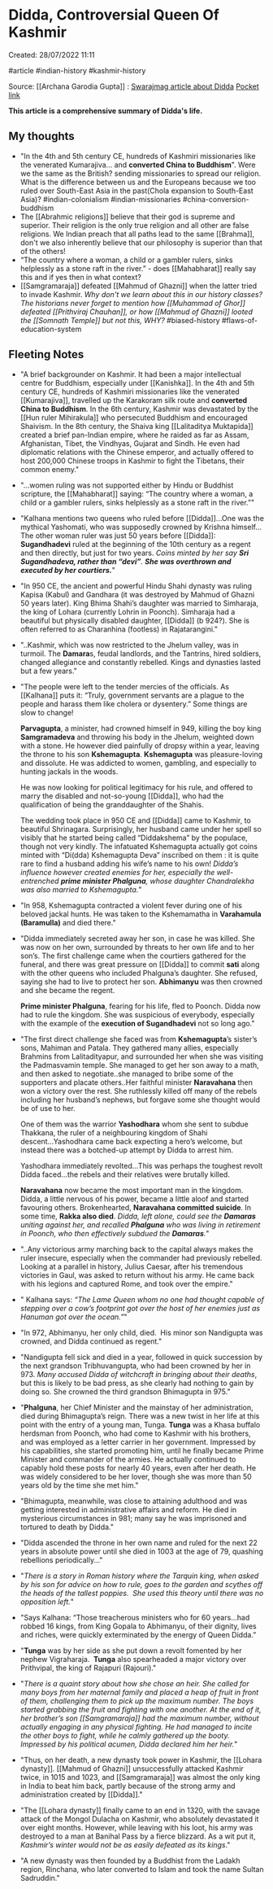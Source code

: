 # Didda, Controversial Queen Of Kashmir

Created: 28/07/2022 11:11

#article #indian-history #kashmir-history

Source: [[Archana Garodia Gupta]] : [Swarajmag article about Didda](https://swarajyamag.com/magazine/didda-controversial-queen-of-kashmir) [Pocket link](https://getpocket.com/read/907232597)

**This article is a comprehensive summary of Didda's life.**

## My thoughts
- "In the 4th and 5th century CE, hundreds of Kashmiri missionaries like the venerated Kumarajiva... and **converted China to Buddhism**". Were we the same as the British? sending missionaries to spread our religion. What is the difference between us and the Europeans because we too ruled over South-East Asia in the past(Chola expansion to South-East Asia)? #indian-colonialism #indian-missionaries #china-conversion-buddhism
- The [[Abrahmic religions]] believe that their god is supreme and superior. Their religion is the only true religion and all other are false religions. We Indian preach that all paths lead to the same [[Brahma]], don't we also inherently believe that our philosophy is superior than that of the others!
- “The country where a woman, a child or a gambler rulers, sinks helplessly as a stone raft in the river.” - does [[Mahabharat]] really say this and if yes then in what context?
- [[Samgramaraja]] defeated [[Mahmud of Ghazni]] when the latter tried to invade Kashmir. *Why don't we learn about this in our history classes? The historians never forget to mention how [[Muhammad of Ghor]] defeated [[Prithviraj Chauhan]], or how [[Mahmud of Ghazni]] looted the [[Somnath Temple]] but not this, WHY?* #biased-history #flaws-of-education-system

## Fleeting Notes
- "A brief backgrounder on Kashmir. It had been a major intellectual centre for Buddhism, especially under [[Kanishka]]. In the 4th and 5th century CE, hundreds of Kashmiri missionaries like the venerated [[Kumarajiva]], travelled up the Karakoram silk route and **converted China to Buddhism**. In the 6th century, Kashmir was devastated by the [[Hun ruler Mihirakula]] who persecuted Buddhism and encouraged Shaivism. In the 8th century, the Shaiva king [[Lalitaditya Muktapida]] created a brief pan-Indian empire, where he raided as far as Assam, Afghanistan, Tibet, the Vindhyas, Gujarat and Sindh. He even had diplomatic relations with the Chinese emperor, and actually offered to host 200,000 Chinese troops in Kashmir to fight the Tibetans, their common enemy."
- "...women ruling was not supported either by Hindu or Buddhist scripture, the [[Mahabharat]] saying: “The country where a woman, a child or a gambler rulers, sinks helplessly as a stone raft in the river.”"
- "Kalhana mentions two queens who ruled before [[Didda]]...One was the mythical Yashomati, who was supposedly crowned by Krishna himself... The other woman ruler was just 50 years before [[Didda]]: **Sugandhadevi** ruled at the beginning of the 10th century as a regent and then directly, but just for two years. *Coins minted by her say **Sri Sugandhadeva, rather than “devi”**. **She was overthrown and executed by her courtiers.***"
- "In 950 CE, the ancient and powerful Hindu Shahi dynasty was ruling Kapisa (Kabul) and Gandhara (it was destroyed by Mahmud of Ghazni 50 years later). King Bhima Shahi’s daughter was married to Simharaja, the king of Lohara (currently Lohrin in Poonch). Simharaja had a beautiful but physically disabled daughter, [[Didda]] (b 924?). She is often referred to as Charanhina (footless) in Rajatarangini."
- "..Kashmir, which was now restricted to the Jhelum valley, was in turmoil. The **Damara**s, feudal landlords, and the Tantrins, hired soldiers, changed allegiance and constantly rebelled. Kings and dynasties lasted but a few years."
- "The people were left to the tender mercies of the officials. As [[Kalhana]] puts it: “Truly, government servants are a plague to the people and harass them like cholera or dysentery.” Some things are slow to change! 
  
  **Parvagupta**, a minister, had crowned himself in 949, killing the boy king **Samgramadeva** and throwing his body in the Jhelum, weighted down with a stone. He however died painfully of dropsy within a year, leaving the throne to his son **Kshemagupta**. **Kshemagupta** was pleasure-loving and dissolute. He was addicted to women, gambling, and especially to hunting jackals in the woods.  
  
  He was now looking for political legitimacy for his rule, and offered to marry the disabled and not-so-young [[Didda]], who had the qualification of being the granddaughter of the Shahis.

   The wedding took place in 950 CE and [[Didda]] came to Kashmir, to beautiful Shrinagara. Surprisingly, her husband came under her spell so visibly that he started being called “Diddakshema” by the populace, though not very kindly. The infatuated Kshemagupta actually got coins minted with “Di(dda) Kshemagupta Deva” inscribed on them : it is quite rare to find a husband adding his wife’s name to his own! *Didda’s influence however created enemies for her, especially the well-entrenched **prime minister Phalguna**, whose daughter Chandralekha was also married to Kshemagupta.*"
- "In 958, Kshemagupta contracted a violent fever during one of his beloved jackal hunts. He was taken to the Kshemamatha in **Varahamula (Baramulla)** and died there."
- "Didda immediately secreted away her son, in case he was killed. She was now on her own, surrounded by threats to her own life and to her son’s. The first challenge came when the courtiers gathered for the funeral, and there was great pressure on [[Didda]] to commit **sati** along with the other queens who included Phalguna’s daughter. She refused, saying she had to live to protect her son. **Abhimanyu** was then crowned and she became the regent.

   **Prime minister Phalguna**, fearing for his life, fled to Poonch. Didda now had to rule the kingdom. She was suspicious of everybody, especially with the example of the **execution of Sugandhadevi** not so long ago."
- "The first direct challenge she faced was from **Kshemagupta**’s sister’s sons, Mahiman and Patala. They gathered many allies, especially Brahmins from Lalitadityapur, and surrounded her when she was visiting the Padmasvamin temple. She managed to get her son away to a math, and then asked to negotiate..she managed to bribe some of the supporters and placate others..Her faithful minister **Naravahana** then won a victory over the rest. She ruthlessly killed off many of the rebels including her husband’s nephews, but forgave some she thought would be of use to her.

  One of them was the warrior **Yashodhara** whom she sent to subdue Thakkana, the ruler of a neighbouring kingdom of Shahi descent...Yashodhara came back expecting a hero’s welcome, but instead there was a botched-up attempt by Didda to arrest him.
  
  Yashodhara immediately revolted...This was perhaps the toughest revolt Didda faced...the rebels and their relatives were brutally killed.

  **Naravahana** now became the most important man in the kingdom. Didda, a little nervous of his power, became a little aloof and started favouring others. Brokenhearted, **Naravahana committed suicide**. In some time, **Rakka also died**. *Didda, left alone, could see the **Damaras** uniting against her, and recalled **Phalguna** who was living in retirement in Poonch, who then effectively subdued the **Damaras**.*"
- "..Any victorious army marching back to the capital always makes the ruler insecure, especially when the commander had previously rebelled. Looking at a parallel in history, Julius Caesar, after his tremendous victories in Gaul, was asked to return without his army. He came back with his legions and captured Rome, and took over the empire."
- " Kalhana says: *“The Lame Queen whom no one had thought capable of stepping over a cow’s footprint got over the host of her enemies just as Hanuman got over the ocean.”*"
- "In 972, Abhimanyu, her only child, died.  His minor son Nandigupta was crowned, and Didda continued as regent."
- "Nandigupta fell sick and died in a year, followed in quick succession by the next grandson Tribhuvangupta, who had been crowned by her in 973. *Many accused Didda of witchcraft in bringing about their deaths*, but this is likely to be bad press, as she clearly had nothing to gain by doing so. She crowned the third grandson Bhimagupta in 975."
- "**Phalguna**, her Chief Minister and the mainstay of her administration, died during Bhimagupta’s reign. There was a new twist in her life at this point with the entry of a young man, Tunga. **Tunga** was a Khasa buffalo herdsman from Poonch, who had come to Kashmir with his brothers, and was employed as a letter carrier in her government. Impressed by his capabilities, she started promoting him, until he finally became Prime Minister and commander of the armies. He actually continued to capably hold these posts for nearly 40 years, even after her death. He was widely considered to be her lover, though she was more than 50 years old by the time she met him."
- "Bhimagupta, meanwhile, was close to attaining adulthood and was getting interested in administrative affairs and reform. He died in mysterious circumstances in 981; many say he was imprisoned and tortured to death by Didda."
- "Didda ascended the throne in her own name and ruled for the next 22 years in absolute power until she died in 1003 at the age of 79, quashing rebellions periodically..."
- "*There is a story in Roman history where the Tarquin king, when asked by his son for advice on how to rule, goes to the garden and scythes off the heads of the tallest poppies.  She used this theory until there was no opposition left.*"
- "Says Kalhana: “Those treacherous ministers who for 60 years…had robbed 16 kings, from King Gopala to Abhimanyu, of their dignity, lives and riches, were quickly exterminated by the energy of Queen Didda.”
- "**Tunga** was by her side as she put down a revolt fomented by her nephew Vigraharaja.  **Tunga** also spearheaded a major victory over Prithvipal, the king of Rajapuri (Rajouri)."
- "*There is a quaint story about how she chose an heir. She called for many boys from her maternal family and placed a heap of fruit in front of them, challenging them to pick up the maximum number. The boys started grabbing the fruit and fighting with one another. At the end of it, her brother’s son [[Samgramaraja]] had the maximum number, without actually engaging in any physical fighting. He had managed to incite the other boys to fight, while he calmly gathered up the booty. Impressed by his political acumen, Didda declared him her heir.*"
- "Thus, on her death, a new dynasty took power in Kashmir, the [[Lohara dynasty]]. [[Mahmud of Ghazni]] unsuccessfully attacked Kashmir twice, in 1015 and 1023, and [[Samgramaraja]] was almost the only king in India to beat him back, partly because of the strong army and administration created by [[Didda]]."
- "The [[Lohara dynasty]] finally came to an end in 1320, with the savage attack of the Mongol Dulacha on Kashmir, who absolutely devastated it over eight months. However, while leaving with his loot, his army was destroyed to a man at Banihal Pass by a fierce blizzard. As a wit put it, *Kashmir’s winter would not be as easily defeated as its kings*."
- "A new dynasty was then founded by a Buddhist from the Ladakh region, Rinchana, who later converted to Islam and took the name Sultan Sadruddin."